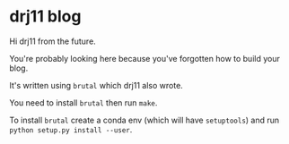 # drj11 blog

Hi drj11 from the future.

You're probably looking here because you've forgotten how to
build your blog.

It's written using `brutal` which drj11 also wrote.

You need to install `brutal` then run `make`.

To install `brutal` create a conda env
(which will have `setuptools`) and run `python setup.py install --user`.
